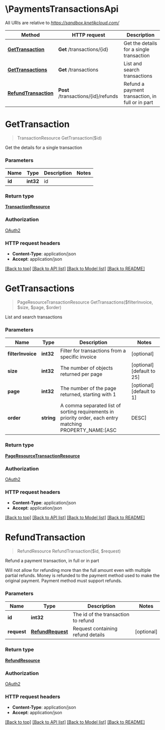 # \PaymentsTransactionsApi

All URIs are relative to *https://sandbox.knetikcloud.com/*

Method | HTTP request | Description
------------- | ------------- | -------------
[**GetTransaction**](PaymentsTransactionsApi.md#GetTransaction) | **Get** /transactions/{id} | Get the details for a single transaction
[**GetTransactions**](PaymentsTransactionsApi.md#GetTransactions) | **Get** /transactions | List and search transactions
[**RefundTransaction**](PaymentsTransactionsApi.md#RefundTransaction) | **Post** /transactions/{id}/refunds | Refund a payment transaction, in full or in part


# **GetTransaction**
> TransactionResource GetTransaction($id)

Get the details for a single transaction


### Parameters

Name | Type | Description  | Notes
------------- | ------------- | ------------- | -------------
 **id** | **int32**| id | 

### Return type

[**TransactionResource**](TransactionResource.md)

### Authorization

[OAuth2](../README.md#OAuth2)

### HTTP request headers

 - **Content-Type**: application/json
 - **Accept**: application/json

[[Back to top]](#) [[Back to API list]](../README.md#documentation-for-api-endpoints) [[Back to Model list]](../README.md#documentation-for-models) [[Back to README]](../README.md)

# **GetTransactions**
> PageResourceTransactionResource GetTransactions($filterInvoice, $size, $page, $order)

List and search transactions


### Parameters

Name | Type | Description  | Notes
------------- | ------------- | ------------- | -------------
 **filterInvoice** | **int32**| Filter for transactions from a specific invoice | [optional] 
 **size** | **int32**| The number of objects returned per page | [optional] [default to 25]
 **page** | **int32**| The number of the page returned, starting with 1 | [optional] [default to 1]
 **order** | **string**| A comma separated list of sorting requirements in priority order, each entry matching PROPERTY_NAME:[ASC|DESC] | [optional] [default to id:ASC]

### Return type

[**PageResourceTransactionResource**](PageResource«TransactionResource».md)

### Authorization

[OAuth2](../README.md#OAuth2)

### HTTP request headers

 - **Content-Type**: application/json
 - **Accept**: application/json

[[Back to top]](#) [[Back to API list]](../README.md#documentation-for-api-endpoints) [[Back to Model list]](../README.md#documentation-for-models) [[Back to README]](../README.md)

# **RefundTransaction**
> RefundResource RefundTransaction($id, $request)

Refund a payment transaction, in full or in part

Will not allow for refunding more than the full amount even with multiple partial refunds. Money is refunded to the payment method used to make the original payment. Payment method must support refunds.


### Parameters

Name | Type | Description  | Notes
------------- | ------------- | ------------- | -------------
 **id** | **int32**| The id of the transaction to refund | 
 **request** | [**RefundRequest**](RefundRequest.md)| Request containing refund details | [optional] 

### Return type

[**RefundResource**](RefundResource.md)

### Authorization

[OAuth2](../README.md#OAuth2)

### HTTP request headers

 - **Content-Type**: application/json
 - **Accept**: application/json

[[Back to top]](#) [[Back to API list]](../README.md#documentation-for-api-endpoints) [[Back to Model list]](../README.md#documentation-for-models) [[Back to README]](../README.md)

